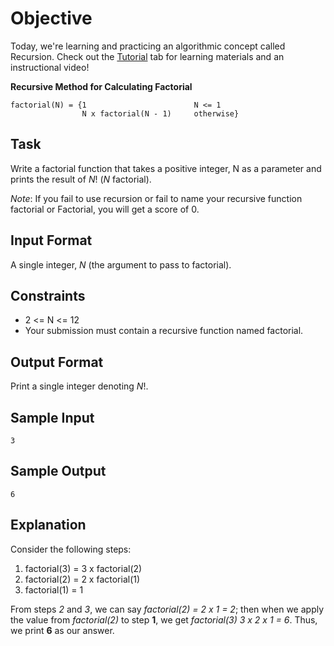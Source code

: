 # Objective
Today, we're learning and practicing an algorithmic concept called Recursion. Check out the [Tutorial](https://www.hackerrank.com/challenges/30-recursion/tutorial) tab for learning materials and an instructional video!

**Recursive Method for Calculating Factorial**  
  
    factorial(N) = {1                        N <= 1
                    N x factorial(N - 1)     otherwise}

## Task
Write a factorial function that takes a positive integer, N as a parameter and prints the result of *N*! (*N* factorial).

*Note*: If you fail to use recursion or fail to name your recursive function factorial or Factorial, you will get a score of 0.

## Input Format
A single integer, *N* (the argument to pass to factorial).

## Constraints
 * 2 <= N <= 12
 * Your submission must contain a recursive function named factorial.

## Output Format
Print a single integer denoting *N*!.

## Sample Input
    3
 
## Sample Output
    6

## Explanation
Consider the following steps:
  1. factorial(3) = 3 x factorial(2)
  2. factorial(2) = 2 x factorial(1)
  3. factorial(1) = 1

From steps *2* and *3*, we can say *factorial(2) = 2 x 1 = 2*; then when we apply the value from *factorial(2)* to step **1**, we get *factorial(3) 3 x 2 x 1 = 6*. Thus, we print **6** as our answer.